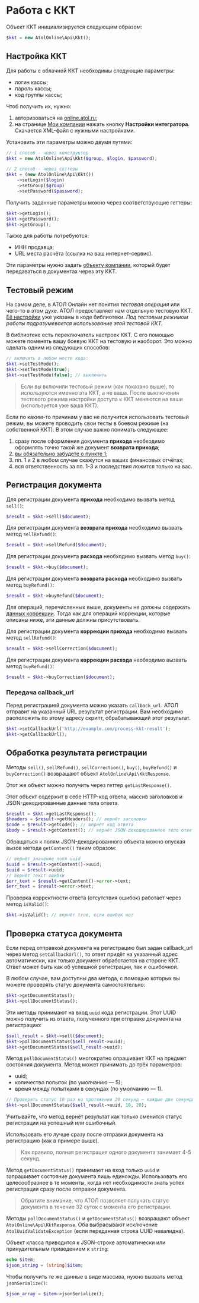 # Работа с ККТ

Объект ККТ инициализируется следующим образом:

```php
$kkt = new AtolOnline\Api\Kkt();
```

## Настройка ККТ

Для работы с облачной ККТ необходимы следующие параметры:
* логин кассы;
* пароль кассы;
* код группы кассы;

Чтоб получить их, нужно:
1. авторизоваться на [online.atol.ru](https://online.atol.ru/lk/Account/Login);
2. на странице [Мои компании](https://online.atol.ru/lk/Company/List) нажать кнопку **Настройки интегратора**.  
   Скачается XML-файл с нужными настройками.

Установить эти параметры можно двумя путями:

```php
// 1 способ - через конструктор
$kkt = new AtolOnline\Api\Kkt($group, $login, $password);

// 2 способ - через сеттеры
$kkt = (new AtolOnline\Api\Kkt())
    ->setLogin($login)
    ->setGroup($group)
    ->setPassword($password);
```

Получить заданные параметры можно через соответствующие геттеры:

```php
$kkt->getLogin();
$kkt->getPassword();
$kkt->getGroup();
```

Также для работы потребуются:
* ИНН продавца;
* URL места расчёта (ссылка на ваш интернет-сервис).

Эти параметры нужно задать [объекту компании](/docs/company.md), который будет передаваться в документах через эту ККТ.

## Тестовый режим

На самом деле, в АТОЛ Онлайн нет понятия *тестовая операция* или чего-то в этом духе.
АТОЛ предоставляет нам отдельную тестовую ККТ.
[Её настройки](https://online.atol.ru/files/ffd/test_sreda.txt) уже указаны в коде библиотеки.
*Под тестовым режимом работы подразумевается использование этой тестовой ККТ.*

В библиотеке есть переключатель настроек ККТ.
С его помощью можете поменять вашу боевую ККТ на тестовую и наоборот.
Это можно сделать одним из следующих способов:

```php
// включить в любом месте кода:
$kkt->setTestMode(); 
$kkt->setTestMode(true);
$kkt->setTestMode(false); // выключить
```

> Если вы включили тестовый режим (как показано выше), то используются именно эта ККТ, а не ваша.
> После выключения тестового режима настройки доступа к ККТ меняются на ваши (используется уже ваша ККТ).

Если по каким-то причинам у вас не получится использовать тестовый режим, вы можете проводить свои тесты в боевом режиме (на собственной ККТ).
В этом случае важно понимать следующее:
1. сразу после оформления документа **прихода** необходимо оформлять точно такой же документ **возврата прихода**;
2. [вы обязательно забудете о пункте 1](http://murphy-law.net.ru/basics.html);
3. пп. 1 и 2 в любом случае скажутся на ваших финансовых отчётах;
4. вся ответственность за пп. 1-3 и последствия ложится только на вас.

## Регистрация документа

Для регистрации документа **прихода** необходимо вызвать метод `sell()`:

```php
$result = $kkt->sell($document);
```

Для регистрации документа **возврата прихода** необходимо вызвать метод `sellRefund()`:

```php
$result = $kkt->sellRefund($document);
```

Для регистрации документа **расхода** необходимо вызвать метод `buy()`:

```php
$result = $kkt->buy($document);
```

Для регистрации документа **возврата расхода** необходимо вызвать метод `buyRefund()`:

```php
$result = $kkt->buyRefund($document);
```

Для операций, перечисленных выше, документы не должны содержать [данных коррекции](/docs/documents.md#correction).
Тогда как для операций коррекции, которые описаны ниже, эти данные должны присутствовать. 

Для регистрации документа **коррекции прихода** необходимо вызвать метод `sellRefund()`:

```php
$result = $kkt->sellCorrection($document);
```

Для регистрации документа **коррекции расхода** необходимо вызвать метод `buyRefund()`:

```php
$result = $kkt->buyCorrection($document);
```

### Передача callback_url

Перед регистрацией документа можно указать `callback_url`.
АТОЛ отправит на указанный URL результат регистрации.
Вам необходимо расположить по этому адресу скрипт, обрабатывающий этот результат.

```php
$kkt->setCallbackUrl('http://example.com/process-kkt-result');
$kkt->getCallbackUrl();
```

## Обработка результата регистрации

Методы `sell()`, `sellRefund()`, `sellCorrection()`, `buy()`, `buyRefund()` и `buyCorrection()` возвращают объект `AtolOnline\Api\KktResponse`.

Этот же объект можно получить через геттер `getLastResponse()`.

Этот объект содержит в себе HTTP-код ответа, массив заголовков и JSON-декодированные данные тела ответа.

```php
$result = $kkt->getLastResponse();
$headers = $result->getHeaders(); // вернёт заголовки
$code = $result->getCode(); // вернёт код ответа
$body = $result->getContent(); // вернёт JSON-декодированное тело ответа
```

Обращаться к полям JSON-декодированного объекта можно опуская вызов метода `getContent()` таким образом:

```php
// вернёт значение поля uuid
$uuid = $result->getContent()->uuid;
$uuid = $result->uuid; 
// вернёт текст ошибки
$err_text = $result->getContent()->error->text;
$err_text = $result->error->text;
```

Проверка корректности ответа (отсутствия ошибок) работает через метод `isValid()`:

```php
$kkt->isValid(); // вернёт true, если ошибок нет
```

## Проверка статуса документа

Если перед отправкой документа на регистрацию был задан callback_url через метод `setCallbackUrl()`, то ответ придёт на указанный адрес автоматически, как только документ обработается на стороне ККТ.
Ответ может быть как об успешной регистрации, так и ошибочной.

В любом случае, вам доступны два метода, с помощью которых вы можете проверять статус документа самостоятельно:

```php
$kkt->getDocumentStatus();
$kkt->pollDocumentStatus();
```

Эти методы принимают на вход `uuid` кода регистрации.
Этот UUID можно получить из ответа, полученного при отправке документа на регистрацию:

```php
$sell_result = $kkt->sell($document);
$kkt->pollDocumentStatus($sell_result->uuid);
$kkt->getDocumentStatus($sell_result->uuid);
```

Метод `pollDocumentStatus()` многократно опрашивает ККТ на предмет состояния документа.
Метод может принимать до трёх параметров:
* uuid;
* количество попыток (по умолчанию — 5);
* время между попытками в секундах (по умолчанию — 1).

```php
// Проверять статус 10 раз на протяжении 20 секунд — каждые две секунды 
$kkt->pollDocumentStatus($sell_result->uuid, 10, 20);
```

Учитывайте, что метод вернёт результат как только сменится статус регистрации на успешный или ошибочный.

Использовать его лучше сразу после отправки документа на регистрацию (как в примере выше).

> Как правило, полная регистрация одного документа занимает 4-5 секунд.

Метод `getDocumentStatus()` принимает на вход только `uuid` и запрашивает состояние документа лишь единожды.
Использовать его целесообразнее в те моменты, когда нет необходимости знать успех регистрации сразу после отправки документа. 

> Обратите внимание, что АТОЛ позволяет получать статус документа в течение 32 суток с момента его регистрации.

Методы `pollDocumentStatus()` и `getDocumentStatus()` возвращают объект `AtolOnline\Api\KktResponse`.
Оба выбрасывают исключение `AtolUuidValidateException` (если переданная строка UUID невалидна).

Объект класса приводится к JSON-строке автоматически или принудительным приведением к `string`:

```php
echo $item;
$json_string = (string)$item;
```

Чтобы получить те же данные в виде массива, нужно вызвать метод `jsonSerialize()`:

```php
$json_array = $item->jsonSerialize();
```
